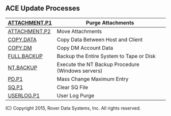 ## ACE Update Processes
<PageHeader />

| [ATTACHMENT.P1](../ATTACHMENT-P1/README.md) | Purge Attachments                                 |
| ------------------------------------------- | ------------------------------------------------- |
| [ATTACHMENT.P2](../ATTACHMENT-P2/README.md) | Move Attachments                                  |
| [COPY.DATA](../COPY-DATA/README.md)         | Copy Data Between Host and Client                 |
| [COPY.DM](../COPY-DM/README.md)             | Copy DM Account Data                              |
| [FULL.BACKUP](../FULL-BACKUP/README.md)     | Backup the Entire System to Tape or Disk          |
| [NT.BACKUP](../NT-BACKUP/README.md)         | Execute the NT Backup Procedure (Windows servers) |
| [PD.P1](../PD-P1/README.md)                 | Mass Change Maximum Entry                         |
| [SQ.P1](../SQ-P1/README.md)                 | Clear SQ File                                     |
| [USERLOG.P1](../USERLOG-P1/README.md)       | User Log Purge                                    |

(C) Copyright 2015, Rover Data Systems, Inc.
All rights reserved.
<badge text= "Version 8.10.57 " vertical="middle" />

<PageFooter />
